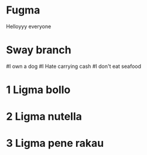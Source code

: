 # Fugma
Helloyyy everyone
# Sway branch
#I own a dog
#I Hate carrying cash
#I don't eat seafood
# 1 Ligma bollo
# 2 Ligma nutella
# 3 Ligma pene rakau
